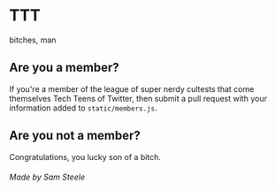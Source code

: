 # TTT
bitches, man

## Are you a member?
If you're a member of the league of super nerdy cultests that come themselves Tech Teens of Twitter, then submit a pull request with your information added to `static/members.js`.

## Are you not a member?
Congratulations, you lucky son of a bitch.

###### Made by Sam Steele